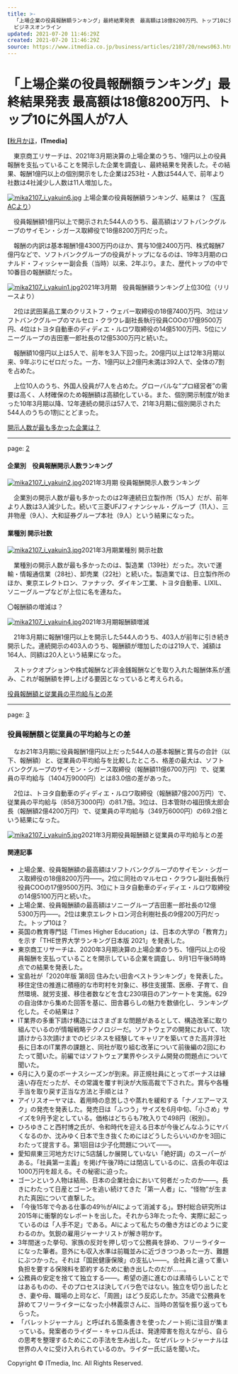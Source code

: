 ```yaml
---
title: >-
  「上場企業の役員報酬額ランキング」最終結果発表　最高額は18億8200万円、トップ10に外国人が7人（1/3 ページ） - ITmedia
  ビジネスオンライン
updated: 2021-07-20 11:46:29Z
created: 2021-07-20 11:46:29Z
source: https://www.itmedia.co.jp/business/articles/2107/20/news063.html
---
```


# 「上場企業の役員報酬額ランキング」最終結果発表 最高額は18億8200万円、トップ10に外国人が7人

**[**[秋月かほ](https://www.itmedia.co.jp/author/231245/)，**ITmedia]**

　東京商工リサーチは、2021年3月期決算の上場企業のうち、1億円以上の役員報酬を支払っていることを開示した企業を調査し、最終結果を発表した。その結果、報酬1億円以上の個別開示をした企業は253社・人数は544人で、前年より社数は4社減少し人数は11人増加した。

[![mika2107_i_yakuin6.jpg](../_resources/mika2107_i_yakuin6.jpg)](https://image.itmedia.co.jp/l/im/business/articles/2107/20/l_mika2107_i_yakuin6.jpg) 上場企業の役員報酬額ランキング、結果は？（[写真ACより](https://www.photo-ac.com/main/detail/5179068&title=%E3%81%9F%E3%81%8F%E3%81%95%E3%82%93%E3%81%AE%E3%81%8A%E9%87%91)）

　役員報酬額1億円以上で開示された544人のうち、最高額はソフトバンクグループのサイモン・シガース取締役で18億8200万円だった。

　報酬の内訳は基本報酬1億4300万円のほか、賞与10億2400万円、株式報酬7億円などで、ソフトバンクグループの役員がトップになるのは、19年3月期のロナルド・フィッシャー副会長（当時）以来、2年ぶり。また、歴代トップの中で10番目の報酬額だった。

[![mika2107_i_yakuin1.jpg](../_resources/mika2107_i_yakuin1.jpg)](https://image.itmedia.co.jp/l/im/business/articles/2107/20/l_mika2107_i_yakuin1.jpg)2021年3月期　役員報酬額ランキング上位30位（リリースより）

　2位は武田薬品工業のクリストフ・ウェバー取締役の18億7400万円、3位はソフトバンクグループのマルセロ・クラウレ副社長執行役員COOの17億9500万円、4位はトヨタ自動車のディディエ・ルロワ取締役の14億5100万円、5位にソニーグループの吉田憲一郎社長の12億5300万円と続いた。

　報酬額10億円以上は5人で、前年を3人下回った。20億円以上は12年3月期以来、9年ぶりにゼロだった。一方、1億円以上2億円未満は392人で、全体の7割を占めた。

　上位10人のうち、外国人役員が7人を占めた。グローバルな“プロ経営者”の需要は高く、人材確保のため報酬額は高額化している。また、個別開示制度が始まった10年3月期以降、12年連続の開示は57人で、21年3月期に個別開示された544人のうちの1割にとどまった。

[開示人数が最も多かった企業は？](https://www.itmedia.co.jp/business/articles/2107/20/news063_2.html)

* * *

page: [2](https://www.itmedia.co.jp/business/articles/2107/20/news063_2.html)

#### 企業別　役員報酬開示人数ランキング

[![mika2107_i_yakuin2.jpg](../_resources/mika2107_i_yakuin2.jpg)](https://image.itmedia.co.jp/l/im/business/articles/2107/20/l_mika2107_i_yakuin2.jpg)2021年3月期 役員報酬開示人数ランキング

　企業別の開示人数が最も多かったのは2年連続日立製作所（15人）だが、前年より人数は3人減少した。続いて三菱UFJフィナンシャル・グループ（11人）、三井物産（9人）、大和証券グループ本社（9人）という結果になった。

#### 業種別 開示社数

[![mika2107_i_yakuin3.jpg](../_resources/mika2107_i_yakuin3.jpg)](https://image.itmedia.co.jp/l/im/business/articles/2107/20/l_mika2107_i_yakuin3.jpg)2021年3月期業種別 開示社数

　業種別の開示人数が最も多かったのは、製造業（139社）だった。次いで運輸・情報通信業（28社）、卸売業（22社）と続いた。製造業では、日立製作所のほか、東京エレクトロン、ファナック、ダイキン工業、トヨタ自動車、LIXIL、ソニーグループなどが上位に名を連ねた。

〇報酬額の増減は？

[![mika2107_i_yakuin4.jpg](../_resources/mika2107_i_yakuin4.jpg)](https://image.itmedia.co.jp/l/im/business/articles/2107/20/l_mika2107_i_yakuin4.jpg)2021年3月期報酬額増減

　21年3月期に報酬1億円以上を開示した544人のうち、403人が前年に引き続き開示した。連続開示の403人のうち、報酬額が増加したのは219人で、減額は164人、同額は20人という結果になった。

　ストックオプションや株式報酬など非金銭報酬などを取り入れた報酬体系が進み、これが報酬額を押し上げる要因となっていると考えられる。

[役員報酬額と従業員の平均給与との差](https://www.itmedia.co.jp/business/articles/2107/20/news063_3.html)

* * *

page: [3](https://www.itmedia.co.jp/business/articles/2107/20/news063_3.html)

### 役員報酬額と従業員の平均給与との差

　なお21年3月期に役員報酬1億円以上だった544人の基本報酬と賞与の合計（以下、報酬額）と、従業員の平均給与を比較したところ、格差の最大は、ソフトバンクグループのサイモン・シガース取締役（報酬額11億6700万円）で、従業員の平均給与（1404万9000円）とは83.0倍の差があった。

　2位は、トヨタ自動車のディディエ・ルロワ取締役（報酬額7億200万円）で、従業員の平均給与（858万3000円）の81.7倍。3位は、日本管財の福田慎太郎会長（報酬額2億4200万円）で、従業員の平均給与（349万6000円）の69.2倍という結果になった。

[![mika2107_i_yakuin5.jpg](../_resources/mika2107_i_yakuin5.jpg)](https://image.itmedia.co.jp/l/im/business/articles/2107/20/l_mika2107_i_yakuin5.jpg)2021年3月期役員報酬額と従業員の平均給与との差

#### 関連記事

- 上場企業、役員報酬額の最高額はソフトバンクグループのサイモン・シガース取締役の18億8200万円――。2位に同社のマルセロ・クラウレ副社長執行役員COOの17億9500万円、3位にトヨタ自動車のディディエ・ルロワ取締役の14億5100万円と続いた。
- 上場企業、役員報酬額の最高額はソニーグループ吉田憲一郎社長の12億5300万円――。2位は東京エレクトロン河合利樹社長の9億200万円だった。トップ10は？
- 英国の教育専門誌「Times Higher Education」は、日本の大学の「教育力」を示す「THE世界大学ランキング日本版 2021」を発表した。
- 東京商工リサーチは、2020年3月期決算の上場企業のうち、1億円以上の役員報酬を支払っていることを開示している企業を調査し、9月1日午後5時時点での結果を発表した。
- 宝島社が「2020年版 第8回 住みたい田舎ベストランキング」を発表した。移住定住の推進に積極的な市町村を対象に、移住支援策、医療、子育て、自然環境、就労支援、移住者数などを含む230項目のアンケートを実施。629の自治体から集めた回答を基に、田舎暮らしの魅力を数値化し、ランキング化した。その結果は？
- IT業界の多重下請け構造にはさまざまな問題があるとして、構造改革に取り組んでいるのが情報戦略テクノロジーだ。ソフトウェアの開発において、1次請けから3次請けまでのビジネスを経験してキャリアを築いてきた高井淳社長に日本のIT業界の課題と、同社が取り組む改革について前後編の2回にわたって聞いた。前編ではソフトウェア業界やシステム開発の問題点について聞いた。
- 6月に入り夏のボーナスシーズンが到来。非正規社員にとってボーナスは縁遠い存在だったが、その常識を覆す判決が大阪高裁で下された。賞与や各種手当を取り戻す正当な方法と手順とは？
- アイリスオーヤマは、着用時の息苦しさや蒸れを緩和する「ナノエアーマスク」の発売を発表した。発売日は「ふつう」サイズを6月中旬、「小さめ」サイズを9月予定としている。価格はどちらも7枚入りで498円（税別）。
- ひろゆきこと西村博之氏が、令和時代を迎える日本が今後どんなふうにヤバくなるのか、沈みゆく日本で生き抜くためにはどうしたらいいのかを3回にわたって提言する。第1回目は少子化問題について――。
- 愛知県東三河地方だけに5店舗しか展開していない「絶好調」のスーパーがある。「社員第一主義」を掲げ午後7時には閉店しているのに、店長の年収は1000万円を超える。その秘密に迫った。
- ゴーンという人物は結局、日本の企業社会において何者だったのか――。長きにわたって日産とゴーンを追い続けてきた「第一人者」に、“怪物”が生まれた真因について直撃した。
- 「今後15年で今ある仕事の49％がAIによって消滅する」。野村総合研究所は2015年に衝撃的なレポートを出した。それから3年たった今、実際に起こっているのは「人手不足」である。AIによって私たちの働き方はどのように変わるのか。気鋭の雇用ジャーナリストが解き明かす。
- 3年間迷った挙句、家族の反対を押し切って公務員を辞め、フリーライターになった筆者。意外にも収入水準は前職並みに近づきつつあった一方、難題にぶつかった。それは「国民健康保険」の支払い――。会社員と違って重い負担を要する保険料を節約するために動き出したのだが……。
- 公務員の安定を捨てて独立する――。希望の道に進むのは素晴らしいことではあるものの、そのプロセスは決してバラ色ではない。独立を切り出したとき、妻や母、職場の上司など、「周囲」はどう反応したか。35歳で公務員を辞めてフリーライターになった小林義崇さんに、当時の苦悩を振り返ってもらった。
- 「バレットジャーナル」と呼ばれる箇条書きを使ったノート術に注目が集まっている。発案者のライダー・キャロル氏は、発達障害を抱えながら、自らの思考を整理するためにこの手法を生み出した。なぜバレットジャーナルは世界の人々に受け入れられているのか。ライダー氏に話を聞いた。

Copyright © ITmedia, Inc. All Rights Reserved.